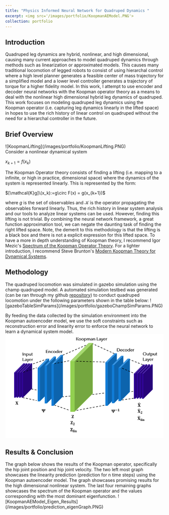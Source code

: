 ```yaml
---
title: "Physics Informed Neural Network for Quadruped Dynamics "
excerpt: <img src='/images/portfolio/KoopmanAEModel.PNG'>
collection: portfolio
---
```


<h2>Introduction</h2>
Quadruped leg dynamics are hybrid, nonlinear,  and high dimensional, causing many current approaches to model quadruped dynamics through methods such as linearization or approximated models. This causes many traditional locomotion of legged robots to consist of using hierarchal control where a high level planner generates a feasible center of mass trajectory for a simplified model and a lower level controller generates a trajectory of torque for a higher fidelity model.
In this work, I attempt to use encoder and decoder neural networks with the Koopman operator theory as a means to deal with the nonlinear high dimensional hybrid leg dynamics of quadruped. This work focuses on modeling quadruped leg dynamics using the Koopman operator (i.e. capturing leg dynamics linearly in the lifted space) in hopes to use the rich history of linear control on quadruped without the need for a hierarchal controller in the future. 

<h2> Brief Overview </h2>
![KoopmanLifting](/images/portfolio/KoopmanLifting.PNG)
<br/>
Consider a nonlinear dynamical system

$x_{k+1} = f(x_k)$


The Koopman Operator theory consists of finding a lifting (i.e. mapping to a infinite, or high in practice, dimensional space) where the dynamics of the system is represented linearly. This is represented by the form:

$[\mathcal{K}g]\(x_k):=g\circ F(x) = g(x_{k+1})$

where $g$ is the set of observables and $\mathcal{K}$ is the operator propagating the observables forward linearly. Thus, the rich history in linear system analysis and our tools to analyze linear systems can be used. However, finding this lifting is not trivial. By combining the neural network framework, a great function approximation tool, we can negate the daunting task of finding the right lifted space. Note, the demerit to this methodology is that the lifting is a black box and there is not a explicit expression for this lifted space. To have a more in depth understanding of Koopman theory, I recommend Igor Mezic's [Spectrum of the Koopman Operator Theory](https://link.springer.com/content/pdf/10.1007/s00332-019-09598-5.pdf). For a lighter introduction, I recommend Steve Brunton's [Modern Koopman Theory for Dynamical Systems](https://arxiv.org/pdf/2102.12086.pdf).
<h2> Methodology </h2>
The quadruped locomotion was simulated in gazebo simulation using the champ quadruped model. A automated simulation testbed was generated (can be ran through my github <a href = "https://github.com/AndrewZheng-1011/terrain_champ" title="terrain_champ">repository</a>) to conduct quadruped locomotion under the following parameters shown in the table below:
![gazeboTableSimParams](/images/portfolio/gazeboChampSimParams.PNG)

By feeding the data collected by the simulation environment into the Koopman autoencoder model, we use the soft constraints such as reconstruction error and linearity error to enforce the neural network to learn a dynamical system model. 
![KoopmanAEModel](/images/portfolio/KoopmanAEModel.PNG)
<h2> Results & Conclusion </h2>
The graph below shows the results of the Koopman operator, specifically the hip joint position and hip joint velocity. The two left most graph showcases the linearity prediction (prediction for n time steps) using the Koopman autoencoder model. The graph showcases promising results for the high dimensional nonlinear system. The last four remaining graphs showcases the spectrum of the Koopman operator and the values corresponding with the most dominant eigenfunction. 
![KoopmanAEModel_Eigen_Results](/images/portfolio/prediction_eigenGraph.PNG)
